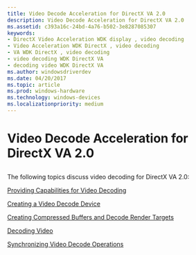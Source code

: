 ```yaml
---
title: Video Decode Acceleration for DirectX VA 2.0
description: Video Decode Acceleration for DirectX VA 2.0
ms.assetid: c393a16c-24bd-4a76-b502-3e8287085307
keywords:
- DirectX Video Acceleration WDK display , video decoding
- Video Acceleration WDK DirectX , video decoding
- VA WDK DirectX , video decoding
- video decoding WDK DirectX VA
- decoding video WDK DirectX VA
ms.author: windowsdriverdev
ms.date: 04/20/2017
ms.topic: article
ms.prod: windows-hardware
ms.technology: windows-devices
ms.localizationpriority: medium
---
```


# Video Decode Acceleration for DirectX VA 2.0


## <span id="ddk_video_decode_acceleration_for_directx_va_2_0_gg"></span><span id="DDK_VIDEO_DECODE_ACCELERATION_FOR_DIRECTX_VA_2_0_GG"></span>


The following topics discuss video decoding for DirectX VA 2.0:

[Providing Capabilities for Video Decoding](providing-capabilities-for-video-decoding.md)

[Creating a Video Decode Device](creating-a-video-decode-device.md)

[Creating Compressed Buffers and Decode Render Targets](creating-compressed-buffers-and-decode-render-targets.md)

[Decoding Video](decoding-video.md)

[Synchronizing Video Decode Operations](synchronizing-video-decode-operations.md)

 

 





